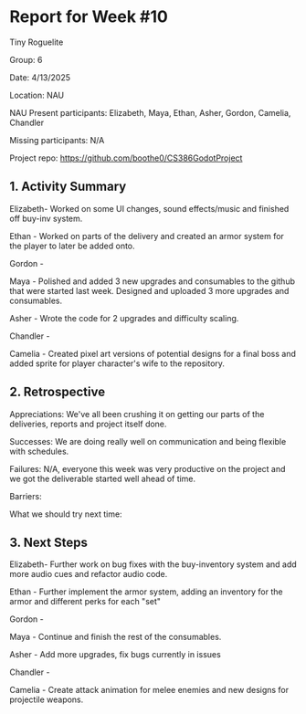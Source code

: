 # Report for Week #10

Tiny Roguelite

Group: 6

Date: 4/13/2025

Location: NAU

NAU Present participants: Elizabeth, Maya, Ethan, Asher, Gordon, Camelia, Chandler 

Missing participants: N/A

Project repo: https://github.com/boothe0/CS386GodotProject

## 1. Activity Summary
Elizabeth- Worked on some UI changes, sound effects/music and finished off buy-inv system.

Ethan - Worked on parts of the delivery and created an armor system for the player to later be added onto.

Gordon - 

Maya - Polished and added 3 new upgrades and consumables to the github that were started last week. Designed and uploaded 3 more upgrades and consumables.

Asher - Wrote the code for 2 upgrades and difficulty scaling.

Chandler - 

Camelia - Created pixel art versions of potential designs for a final boss and added sprite for player character's wife to the repository.

## 2. Retrospective

Appreciations: We've all been crushing it on getting our parts of the deliveries, reports and project itself done.

Successes: We are doing really well on communication and being flexible with schedules.

Failures: N/A, everyone this week was very productive on the project and we got the deliverable started well ahead of time.

Barriers: 

What we should try next time: 



## 3. Next Steps
Elizabeth- Further work on bug fixes with the buy-inventory system and add more audio cues and refactor audio code.

Ethan - Further implement the armor system, adding an inventory for the armor and different perks for each "set"

Gordon - 

Maya - Continue and finish the rest of the consumables.

Asher - Add more upgrades, fix bugs currently in issues

Chandler - 

Camelia - Create attack animation for melee enemies and new designs for projectile weapons.
